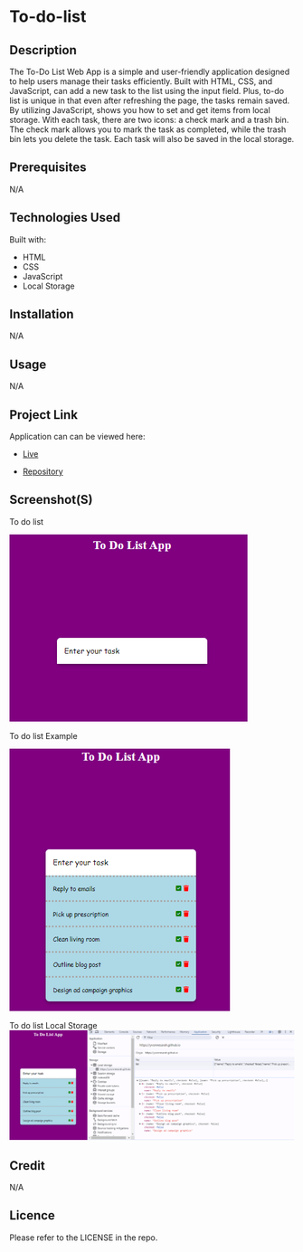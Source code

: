 # To-do-list

## Description
The To-Do List Web App is a simple and user-friendly application designed to help users manage their tasks efficiently. Built with HTML, CSS, and JavaScript, can add a new task to the list using the input field. Plus, to-do list is unique in that even after refreshing the page, the tasks remain saved. By utilizing JavaScript, shows you how to set and get items from local storage. With each task, there are two icons: a check mark and a trash bin. The check mark allows you to mark the task as completed, while the trash bin lets you delete the task. Each task will also be saved in the local storage.

## Prerequisites
N/A

## Technologies Used
Built with:
* HTML
* CSS
* JavaScript
* Local Storage

## Installation
N/A

## Usage
N/A

## Project Link
Application can can be viewed here: 
* [Live](https://yvonnesarah.github.io/To-do-list/)

* [Repository](https://github.com/yvonnesarah/To-do-list)

## Screenshot(S)
To do list

![Screenshot](assets/images/to-do-list.png "To do list")

To do list Example

![Screenshot](assets/images/to-do-list-example.png "To do list Example")

To do list Local Storage
![Screenshot](assets/images/to-do-list-local-storage.png "To do list local storage")

## Credit
N/A

## Licence
Please refer to the LICENSE in the repo.